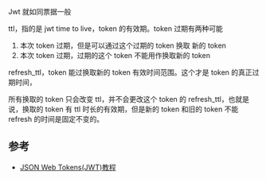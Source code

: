 

 Jwt 就如同票据一般

ttl，指的是 jwt time to live，token 的有效期。token 过期有两种可能

1. 本次 token 过期，但是可以通过这个过期的 token 换取 新的 token
2. 本次 token 过期，过期的这个 token 不能用作换取新的 token

refresh_ttl，token 能过换取新的 token 有效时间范围。这个才是 token 的真正过期时间，

所有换取的 token 只会改变 ttl，并不会更改这个 token 的 refresh_ttl，也就是说，换取的 token 有 ttl 时长的有效期，但是新的 token 和旧的 token 不能 refresh 的时间是固定不变的。



## 参考

- [JSON Web Tokens(JWT)教程](https://www.jdon.com/artichect/json-web-tokens.html)